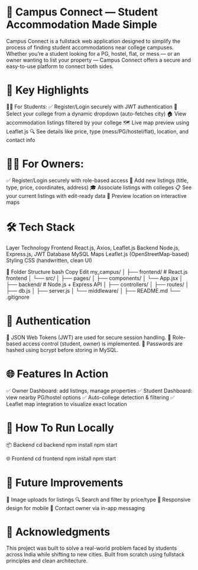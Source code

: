 # 🏫 Campus Connect — Student Accommodation Made Simple
Campus Connect is a fullstack web application designed to simplify the process of finding student accommodations near college campuses. Whether you’re a student looking for a PG, hostel, flat, or mess — or an owner wanting to list your property — Campus Connect offers a secure and easy-to-use platform to connect both sides.

# 🚀 Key Highlights
👩‍🎓 For Students:
✅ Register/Login securely with JWT authentication
🏫 Select your college from a dynamic dropdown (auto-fetches city)
🏠 View accommodation listings filtered by your college
🗺️ Live map preview using Leaflet.js
🔍 See details like price, type (mess/PG/hostel/flat), location, and contact info

# 🧑‍💼 For Owners:
✅ Register/Login securely with role-based access
📝 Add new listings (title, type, price, coordinates, address)
🎓 Associate listings with colleges
📋 See your current listings with edit-ready data
📍 Preview location on interactive maps

# 🛠️ Tech Stack
Layer	Technology
Frontend	React.js, Axios, Leaflet.js
Backend	Node.js, Express.js, JWT
Database	MySQL
Maps	Leaflet.js (OpenStreetMap-based)
Styling	CSS (handwritten, clean UI)

📁 Folder Structure
bash
Copy
Edit
my_campus/
│
├── frontend/        # React.js frontend
│   └── src/
│       ├── pages/
│       ├── components/
│       └── App.jsx
│
├── backend/         # Node.js + Express API
│   ├── controllers/
│   ├── routes/
│   ├── db.js
│   ├── server.js
│   └── middleware/
│
├── README.md
└── .gitignore

# 🔐 Authentication
🔑 JSON Web Tokens (JWT) are used for secure session handling.
🧠 Role-based access control (student, owner) is implemented.
🔐 Passwords are hashed using bcrypt before storing in MySQL.

# 🌐 Features In Action
✅ Owner Dashboard: add listings, manage properties
✅ Student Dashboard: view nearby PG/hostel options
✅ Auto-college detection & filtering
✅ Leaflet map integration to visualize exact location

# 🏁 How To Run Locally
📦 Backend
cd backend
npm install
npm start

🌐 Frontend
cd frontend
npm install
npm start

# 🧪 Future Improvements
📸 Image uploads for listings
🔍 Search and filter by price/type
📱 Responsive design for mobile
📨 Contact owner via in-app messaging

# 🙌 Acknowledgments
This project was built to solve a real-world problem faced by students across India while shifting to new cities. Built from scratch using fullstack principles and clean architecture.
